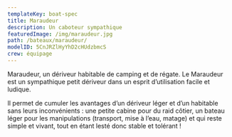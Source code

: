 ```yaml
---
templateKey: boat-spec
title: Maraudeur
description: Un caboteur sympathique
featuredImage: /img/maraudeur.jpg
path: /bateaux/maraudeur/
modelID: 5CnJRZlHyYhD2cHUdzbmcS
crew: équipage
---
```

Maraudeur, un dériveur habitable de camping et de régate. Le Maraudeur est un sympathique petit dériveur dans un esprit d’utilisation facile et ludique.

Il permet de cumuler les avantages d’un dériveur léger et d’un habitable sans leurs inconvénients : une petite cabine pour du raid côtier, un bateau léger pour les manipulations (transport, mise à l’eau, matage) et qui reste simple et vivant, tout en étant lesté donc stable et tolérant !
